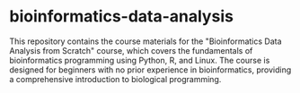 # bioinformatics-data-analysis
This repository contains the course materials for the "Bioinformatics Data Analysis from Scratch" course, which covers the fundamentals of bioinformatics programming using Python, R, and Linux. The course is designed for beginners with no prior experience in bioinformatics, providing a comprehensive introduction to biological programming.
